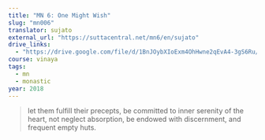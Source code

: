 ```yaml
---
title: "MN 6: One Might Wish"
slug: "mn006"
translator: sujato
external_url: "https://suttacentral.net/mn6/en/sujato"
drive_links:
  - "https://drive.google.com/file/d/1BnJOybXIoExm4OhHwne2qEvA4-3gS6Ru/view?usp=drivesdk"
course: vinaya
tags:
  - mn
  - monastic
year: 2018
---
```


> let them fulfill their precepts, be committed to inner serenity of the heart, not neglect absorption, be endowed with discernment, and frequent empty huts.

